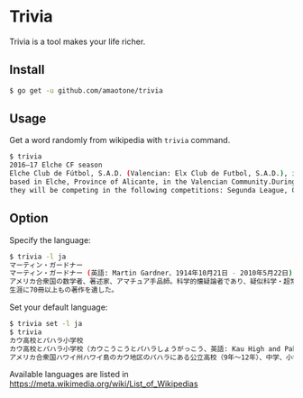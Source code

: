 # Trivia

Trivia is a tool makes your life richer.

## Install

```bash
$ go get -u github.com/amaotone/trivia
```

## Usage

Get a word randomly from wikipedia with `trivia` command.

```bash
$ trivia
2016–17 Elche CF season
Elche Club de Fútbol, S.A.D. (Valencian: Elx Club de Futbol, S.A.D.), is a Spanish football team
based in Elche, Province of Alicante, in the Valencian Community.During the 2016-17 campaign
they will be competing in the following competitions: Segunda League, Copa del Rey.
```

## Option

Specify the language:

```bash
$ trivia -l ja
マーティン・ガードナー
マーティン・ガードナー (英語: Martin Gardner、1914年10月21日 - 2010年5月22日) は、
アメリカ合衆国の数学者、著述家、アマチュア手品師。科学的懐疑論者であり、疑似科学・超常現象批判でも知られている。
生涯に70冊以上もの著作を遺した。
```

Set your default language:

```bash
$ trivia set -l ja
$ trivia
カウ高校とパハラ小学校
カウ高校とパハラ小学校（カウこうこうとパハラしょうがっこう、英語: Kau High and Pahala Elementary School）は
アメリカ合衆国ハワイ州ハワイ島のカウ地区のパハラにある公立高校（9年～12年）、中学、小学校（幼稚園を含む）である。
```

Available languages are listed in https://meta.wikimedia.org/wiki/List_of_Wikipedias
